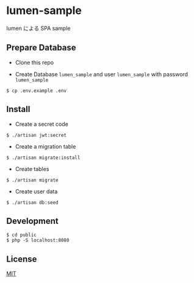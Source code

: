 # lumen-sample
lumen による SPA sample

## Prepare Database
- Clone this repo

- Create Database ``lumen_sample`` and user ``lumen_sample`` with password ``lumen_sample``

```
$ cp .env.example .env
```

## Install
- Create a secret code
```
$ ./artisan jwt:secret
```
- Create a migration table
```
$ ./artisan migrate:install
```
- Create tables
```
$ ./artisan migrate
```
- Create user data
```
$ ./artisan db:seed
```

## Development
```
$ cd public
$ php -S localhost:8080
```

## License
[MIT](LICENSE)